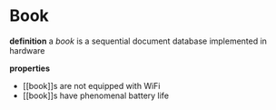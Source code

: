 # Book

**definition** a _book_ is a sequential document database implemented in hardware

**properties**

- [[book]]s are not equipped with WiFi
- [[book]]s have phenomenal battery life
